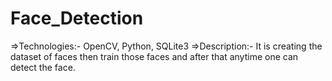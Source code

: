 # Face_Detection

=>Technologies:- OpenCV, Python, SQLite3
=>Description:- It is creating the dataset of faces then train those faces and after that anytime one can detect the face. 

